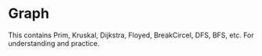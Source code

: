 # Graph
This contains Prim, Kruskal, Dijkstra, Floyed, BreakCircel, DFS, BFS, etc.
For understanding and practice.
